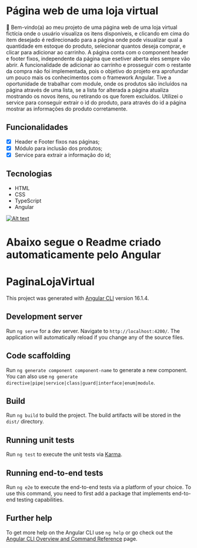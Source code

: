 # Página web de uma loja virtual

🎉 Bem-vindo(a) ao meu projeto de uma página web de uma loja virtual fictícia onde o usuário visualiza os itens disponíveis, e clicando em cima do item desejado é redirecionado para a página onde pode visualizar qual a quantidade em estoque do produto, selecionar quantos deseja comprar, e clicar para adicionar ao carrinho.
A página conta com o component header e footer fixos, independente da página que esetiver aberta eles sempre vão abrir. A funcionalidade de adicionar ao carrinho e prosseguir com o restante da compra não foi implementada, pois o objetivo do projeto era aprofundar um pouco mais os conhecimentos com o framework Angular.
Tive a oportunidade de trabalhar com module, onde os produtos são incluídos na página através de uma lista, se a lista for alterada a página atualiza mostrando os novos itens, ou retirando os que forem excluídos.
Utilizei o service para conseguir extrair o id do produto, para através do id a página mostrar as informações do produto corretamente.


## Funcionalidades
- [x] Header e Footer fixos nas páginas;
- [x] Módulo para inclusão dos produtos;
- [x] Service para extrair a informação do id;

## Tecnologias
- HTML
- CSS
- TypeScript
- Angular

[![Alt text](https://img.youtube.com/vi/Xz56KeupSPs/0.jpg)](https://www.youtube.com/watch?v=Xz56KeupSPs)





# Abaixo segue o Readme criado automaticamente pelo Angular


# PaginaLojaVirtual

This project was generated with [Angular CLI](https://github.com/angular/angular-cli) version 16.1.4.

## Development server

Run `ng serve` for a dev server. Navigate to `http://localhost:4200/`. The application will automatically reload if you change any of the source files.

## Code scaffolding

Run `ng generate component component-name` to generate a new component. You can also use `ng generate directive|pipe|service|class|guard|interface|enum|module`.

## Build

Run `ng build` to build the project. The build artifacts will be stored in the `dist/` directory.

## Running unit tests

Run `ng test` to execute the unit tests via [Karma](https://karma-runner.github.io).

## Running end-to-end tests

Run `ng e2e` to execute the end-to-end tests via a platform of your choice. To use this command, you need to first add a package that implements end-to-end testing capabilities.

## Further help

To get more help on the Angular CLI use `ng help` or go check out the [Angular CLI Overview and Command Reference](https://angular.io/cli) page.
